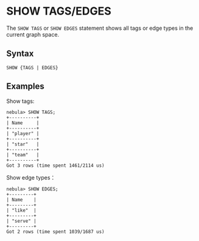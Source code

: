 # SHOW TAGS/EDGES

The `SHOW TAGS` or `SHOW EDGES` statement shows all tags or edge types in the current graph space.

## Syntax

```ngql
SHOW {TAGS | EDGES}
```

## Examples

Show tags:

```ngql
nebula> SHOW TAGS;
+----------+
| Name     |
+----------+
| "player" |
+----------+
| "star"   |
+----------+
| "team"   |
+----------+
Got 3 rows (time spent 1461/2114 us)
```

Show edge types：

```ngql
nebula> SHOW EDGES;
+---------+
| Name    |
+---------+
| "like"  |
+---------+
| "serve" |
+---------+
Got 2 rows (time spent 1039/1687 us)
```
